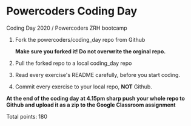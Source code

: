 # Powercoders Coding Day
Coding Day 2020 / Powercoders ZRH bootcamp

1. Fork the powercoders/coding_day repo from Github

   **Make sure you forked it! Do not overwrite the orginal repo.**

2. Pull the forked repo to a local coding_day repo

3. Read every exercise's README carefully, before you start coding.

4. Commit every exercise to your local repo, **NOT** Github.


**At the end of the coding day at 4.15pm sharp push your whole repo to Github and upload it as a zip to the Google Classroom assignment**

Total points: 180